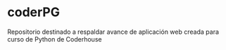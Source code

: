 # coderPG
Repositorio destinado a respaldar avance de aplicación web creada para curso de Python de Coderhouse
